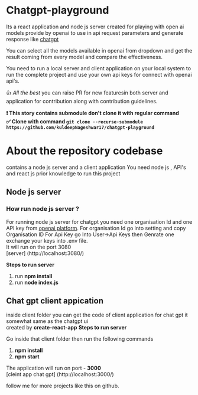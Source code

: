 # Chatgpt-playground



Its a react application and node js server created for playing with open ai models provide by openai to use in api request parameters and generate response like [chatgpt](https://chat.openai.com/chat)

You can select all the models available in openai from dropdown and get the result coming from every model and compare the effectiveness.

You need to run a local server and client application on your local system to run the complete project and use your own api keys for connect with openai api's.



:+1: *All the best*
 you can raise PR for new featuresin both server and application for contribution along with contribution guidelines.

**:exclamation: This story contains submodule don't clone it with regular command** <br/>
**:white_check_mark: Clone with command ```git clone --recurse-submodule https://github.com/kuldeepNageshwar17/chatgpt-playground```**

# About the repository codebase
contains a node js server and a client application 
You need node js , API's  and react js prior knowledge to run this project

## Node js server

### How run node js server ? 

For running node js server for chatgpt you need one organisation Id and one API key from [openai platform](https://platform.openai.com/). 
For organisation Id go into setting and copy Organisation ID
For Api Key go Into User->Api Keys then Genrate one<br/>
exchange your keys into .env file.<br/>
It will run on the port 3080<br/>
[server] (http://localhost:3080/)<br/>

**Steps to run server**

1. run  **npm install**
2. run **node index.js**

## Chat gpt client appication

inside client folder you can get the code of client application for chat gpt it somewhat same as the chatgpt ui <br/>
created by **create-react-app**
**Steps to run server**

Go inside that client folder then run the following commands <br/>

1. **npm install**
2. **npm start**

The application will run on port - **3000**<br/>
[cleint app chat gpt] (http://localhost:3000/)<br/>

follow me for more projects like this on github.
